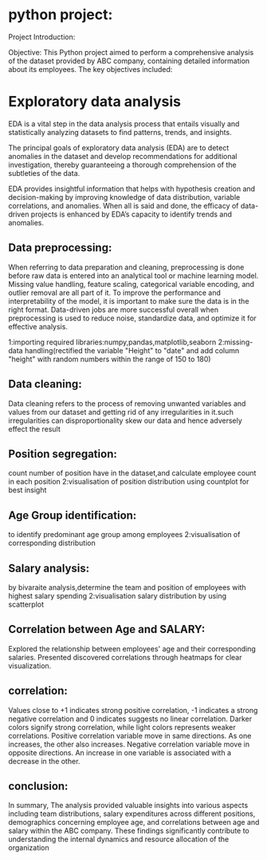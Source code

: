 # python project:

Project Introduction:

Objective: This Python project aimed to perform a comprehensive analysis of the dataset provided by ABC company, containing detailed information about its employees. The key objectives included:

# Exploratory data analysis
EDA is a vital step in the data analysis process that entails visually and statistically analyzing datasets to find patterns, trends, and insights.

The principal goals of exploratory data analysis (EDA) are to detect anomalies in the dataset and develop recommendations for additional investigation, thereby guaranteeing a thorough comprehension of the subtleties of the data.

EDA provides insightful information that helps with hypothesis creation and decision-making by improving knowledge of data distribution, variable correlations, and anomalies. When all is said and done, the efficacy of data-driven projects is enhanced by EDA’s capacity to identify trends and anomalies.

## Data preprocessing:
When referring to data preparation and cleaning, preprocessing is done before raw data is entered into an analytical tool or machine learning model. Missing value handling, feature scaling, categorical variable encoding, and outlier removal are all part of it. To improve the performance and interpretability of the model, it is important to make sure the data is in the right format. Data-driven jobs are more successful overall when preprocessing is used to reduce noise, standardize data, and optimize it for effective analysis.

1:importing required libraries:numpy,pandas,matplotlib,seaborn 2:missing-data handling(rectified the variable "Height" to "date" and add column "height" with random numbers within the range of 150 to 180)

## Data cleaning:
Data cleaning refers to the process of removing unwanted variables and values from our dataset and getting rid of any irregularities in it.such irregularities can disproportionality skew our data and hence adversely effect the result

## Position segregation:
count number of position have in the dataset,and calculate employee count in each position 2:visualisation of position distribution using countplot for best insight

## Age Group identification:
to identify predominant age group among employees 2:visualisation of corresponding distribution

## Salary analysis:
by bivaraite analysis,determine the team and position of employees with highest salary spending 2:visualisation salary distribution by using scatterplot

## Correlation between Age and SALARY:
Explored the relationship between employees' age and their corresponding salaries.
Presented discovered correlations through heatmaps for clear visualization.

## correlation:
Values close to +1 indicates strong positive correlation, -1 indicates a strong negative correlation and 0 indicates suggests no linear correlation. Darker colors signify strong correlation, while light colors represents weaker correlations. Positive correlation variable move in same directions. As one increases, the other also increases. Negative correlation variable move in opposite directions. An increase in one variable is associated with a decrease in the other.

## conclusion:
In summary, The analysis provided valuable insights into various aspects including team distributions, salary expenditures across different positions, demographics concerning employee age, and correlations between age and salary within the ABC company. These findings significantly contribute to understanding the internal dynamics and resource allocation of the organization
